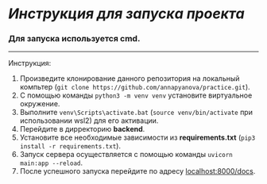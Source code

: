<h1><i>Инструкция для запуска проекта</i></h1>

### Для запуска используется cmd.
---
Инструкция:
1) Произведите клонирование данного репозитория на локальный компьтер (`git clone https://github.com/annapyanova/practice.git`).
2) С помощью команды `python3 -m venv venv` установите виртуальное окружение.
3) Выполните `venv\Scripts\activate.bat` (`source venv/bin/activate` при использовании wsl2) для его активации.
4) Перейдите в дирректорию **backend**.
5) Установите все необходимые зависимости из **requirements.txt** (`pip3 install -r requirements.txt`).
6) Запуск сервера осуществляется с помощью команды `uvicorn main:app --reload`.
7) После успешного запуска перейдите по адресу [localhost:8000/docs](http://localhost:8000/docs).
